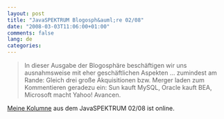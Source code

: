 ```yaml
---
layout: post
title: "JavaSPEKTRUM Blogosph&auml;re 02/08"
date: "2008-03-03T11:06:00+01:00"
comments: false
lang: de
categories: 
---
```


<blockquote>
<p>In dieser Ausgabe der Blogosphäre beschäftigen wir uns ausnahmsweise mit eher geschäftlichen Aspekten … zumindest am Rande: Gleich drei große Akquisitionen bzw. Merger laden zum Kommentieren geradezu ein: Sun kauft MySQL, Oracle kauft BEA, Microsoft macht Yahoo! Avancen.</p>
</blockquote>

<p><a href="http://www.sigs.de/blog/js/?p=35">Meine Kolumne</a> aus dem JavaSPEKTRUM 02/08 ist online.</p>


